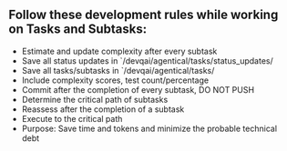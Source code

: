 ## Follow these development rules while working on Tasks and Subtasks:
- Estimate and update complexity after every subtask
- Save all status updates in `/devqai/agentical/tasks/status_updates/
- Save all tasks/subtasks in `/devqai/agentical/tasks/
- Include complexity scores, test count/percentage
- Commit after the completion of every subtask, DO NOT PUSH
- Determine the critical path of subtasks
- Reassess after the completion of a subtask
- Execute to the critical path
- Purpose: Save time and tokens and minimize the probable technical debt
